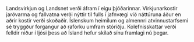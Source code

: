 Landsvirkjun og Landsnet verði áfram í eigu þjóðarinnar. Virkjunarkostir jarðvarma og fallvatna verði nýttir til fulls í jafnvægi við náttúruna áður en aðrir kostir verði skoðaðir. Íslenskum heimilum og almennri atvinnustarfsemi sé tryggður forgangur að raforku umfram stóriðju. Kolefnisskattar verði felldir niður í ljósi þess að Ísland hefur skilað sínu framlagi nú þegar.